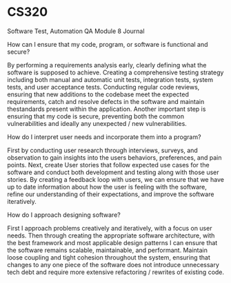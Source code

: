 # CS320
Software Test, Automation QA
Module 8 Journal

How can I ensure that my code, program, or software is functional and secure?

By performing a requirements analysis early, clearly defining what the software is supposed to achieve. Creating a comprehensive 
testing strategy including both manual and automatic unit tests, integration tests, system tests, and user acceptance tests.
Conducting regular code reviews, ensuring that new additions to the codebase meet the expected requirements, catch and resolve 
defects in the software and maintain thestandards present within the application. Another important step is ensuring that my code
is secure, preventing both the common vulnerabilities and ideally any unexpected / new vulnerabilities.

How do I interpret user needs and incorporate them into a program?

First by conducting user research through interviews, surveys, and observation to gain insights into the users behaviors, preferences,
and pain points. Next, create User stories that follow expected use cases for the software and conduct both development and testing along
with those user stories. By creating a feedback loop with users, we can ensure that we have up to date information about how the user is
feeling with the software, refine our understanding of their expectations, and improve the software iteratively.

How do I approach designing software?

First I approach problems creatively and iteratively, with a focus on user needs. Then through creating the appropriate software architecture,
with the best framework and most applicable design patterns I can ensure that the software remains scalable, maintainable, and performant. Maintain
loose coupling and tight cohesion throughout the system, ensuring that changes to any one piece of the software does not introduce unnecessary tech
debt and require more extensive refactoring / rewrites of existing code.
